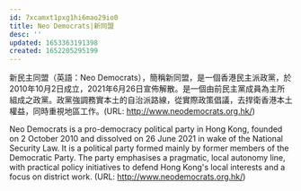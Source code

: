 ```yaml
---
id: 7xcamxt1pxg1hi6mao29io0
title: Neo Democrats|新同盟
desc: ''
updated: 1653363191398
created: 1652205295199
---
```


新民主同盟（英語：Neo Democrats），簡稱新同盟，是一個香港民主派政黨，於2010年10月2日成立，2021年6月26日宣佈解散。是一個由前民主黨成員為主所組成之政黨。政黨強調務實本土的自治派路線，從實際政策倡議，去捍衛香港本土權益，同時重視地區工作。(URL: http://www.neodemocrats.org.hk/)

Neo Democrats is a pro-democracy political party in Hong Kong, founded on 2 October 2010 and dissolved on 26 June 2021 in wake of the National Security Law. It is a political party formed mainly by former members of the Democratic Party. The party emphasises a pragmatic, local autonomy line, with practical policy initiatives to defend Hong Kong's local interests and a focus on district work. (URL: http://www.neodemocrats.org.hk/)